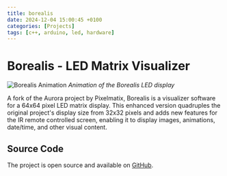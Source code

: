 ```yaml
---
title: borealis
date: 2024-12-04 15:00:45 +0100
categories: [Projects]
tags: [c++, arduino, led, hardware]
---
```


# Borealis - LED Matrix Visualizer

![Borealis Animation](/assets/img/projects/borealis.gif)
_Animation of the Borealis LED display_

A fork of the Aurora project by Pixelmatix, Borealis is a visualizer software for a 64x64 pixel LED matrix display. This enhanced version quadruples the original project's display size from 32x32 pixels and adds new features for the IR remote controlled screen, enabling it to display images, animations, date/time, and other visual content.

## Source Code

The project is open source and available on [GitHub](https://github.com/cyanidesayonara/borealis).
